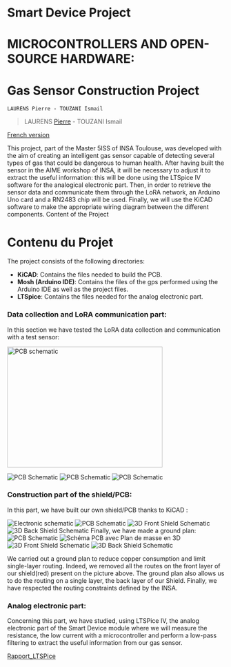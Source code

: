
# Smart Device Project
# MICROCONTROLLERS AND OPEN-SOURCE HARDWARE:
# Gas Sensor Construction Project

    LAURENS Pierre - TOUZANI Ismail
>LAURENS [Pierre](mailto:plaurens@etud.insa-toulouse.fr) - TOUZANI Ismail 

<a href="./README.md">French version</a>

This project, part of the Master 5ISS of INSA Toulouse, was developed with the aim of creating an intelligent gas sensor capable of detecting several types of gas that could be dangerous to human health. After having built the sensor in the AIME workshop of INSA, it will be necessary to adjust it to extract the useful information: this will be done using the LTSpice IV software for the analogical electronic part. Then, in order to retrieve the sensor data and communicate them through the LoRA network, an Arduino Uno card and a RN2483 chip will be used. Finally, we will use the KiCAD software to make the appropriate wiring diagram between the different components.
Content of the Project

# Contenu du Projet
The project consists of the following directories:
-   **KiCAD**: Contains the files needed to build the PCB.
-   **Mosh (Arduino IDE)**: Contains the files of the gps performed using the Arduino IDE as well as the project files.
-   **LTSpice**: Contains the files needed for the analog electronic part.

  
### Data collection and LoRA communication part:
In this section we have tested the LoRA data collection and communication with a test sensor:

<img width="360" height="280" src="Mosh/images_Mosh/image_mosh_final.jpg" title="PCB schematic">

![PCB Schematic](/Mosh/images_Mosh/result_pot_dernierevaleur.png)
![PCB Schematic](/Mosh/images_Mosh/Resultat_potentiometre.png)
![PCB Schematic](/Mosh/images_Mosh/valeur_internetthings.png)
### Construction part of the shield/PCB:
In this part, we have built our own shield/PCB thanks to KiCAD :

![Electronic schematic](/Kicad/Projet_Kicad/Eeschema_shield.png)
![PCB Schematic](/Kicad/Projet_Kicad/PCB_shield_capteur.png)
![3D Front Shield Schematic](/Kicad/Projet_Kicad/Shield_avant_3D.png)
![3D Back Shield Schematic](/Kicad/Projet_Kicad/Shield_arriere_3D.png)
Finally, we have made a ground plan:
![PCB Schematic](/Kicad/Projet_Kicad_plan_masse/Kicad_plan_masse.png)
![Schéma PCB avec Plan de masse en 3D](/Kicad/Projet_Kicad_plan_masse/shiel_final.png)
![3D Front Shield Schematic](/Kicad/Projet_Kicad_plan_masse/Shiel_avant_3D_plan_masse.png)
![3D Back Shield Schematic](/Kicad/Projet_Kicad_plan_masse/Kicad_arriere_3D_plan_masse.png)

We carried out a ground plan to reduce copper consumption and limit single-layer routing. Indeed, we removed all the routes on the front layer of our shield(red) present on the picture above. The ground plan also allows us to do the routing on a single layer, the back layer of our Shield. Finally, we have respected the routing constraints defined by the INSA.

### Analog electronic part:
Concerning this part, we have studied, using LTSPice IV, the analog electronic part of the Smart Device module where we will measure the resistance, the low current with a microcontroller and perform a low-pass filtering to extract the useful information from our gas sensor.

<a href="/LTspice/UF_Smart_Device_ Partie_analogique_avec_LTSpice_IV.pdf">Rapport_LTSPice</a>
